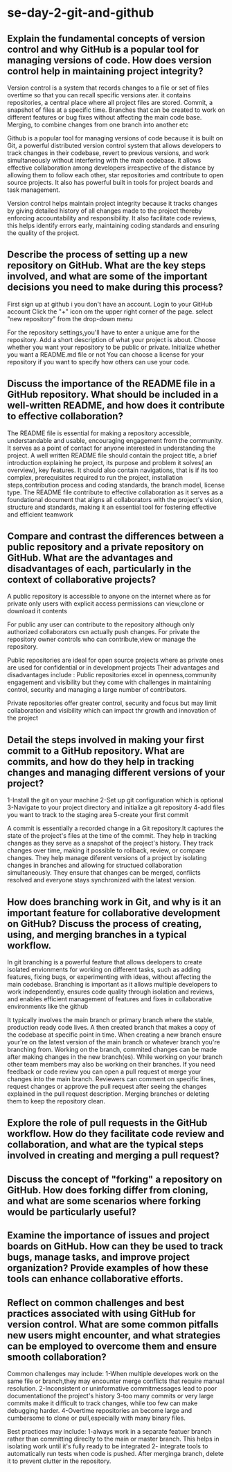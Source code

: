 # se-day-2-git-and-github
## Explain the fundamental concepts of version control and why GitHub is a popular tool for managing versions of code. How does version control help in maintaining project integrity?
Version control is a system that records changes to a file or set of files overtime so that you can recall specific versions 
ater.
it contains repositories, a central place where all project files are stored. Commit, a snapshot of files at a specific time. Branches that can be created to work on different features or bug fixes without affecting the main code base. Merging, to combine changes from one branch into another etc

Github is a popular tool for managing versions of code because it is built on Git, a powerful distributed version control system that allows developers to track changes in their codebase, revert to previous versions, and work simultaneously without interfering with the main codebase.
it allows effective collaboration among developers irrespective of the distance by allowing them to follow each other, star repositories amd contribute to open source projects. It also has powerful built in tools for project boards and task management.

Version control helps maintain project integrity because it tracks changes by giving detailed history of all changes made to the project thereby enforcing accountability and responsibility.
It also facilitate code reviews, this helps identify errors early, maintaining coding standards and ensuring the quality of the project.



## Describe the process of setting up a new repository on GitHub. What are the key steps involved, and what are some of the important decisions you need to make during this process?
First sign up at github i you don't have an account. Login to your GitHub account 
Click the "+" icon om the upper right corner of the page.
select "new repository" from the drop-down menu 

For the repository settings,you'll have to enter a unique ame for the repository.
Add a short description of what your project is about.
Choose whether you want your repository to be public or private.
Initialize whether you want a README.md file or not
You can choose a license for your repository if you want to specify how others can use your code.

## Discuss the importance of the README file in a GitHub repository. What should be included in a well-written README, and how does it contribute to effective collaboration?
The README file is essential for making a repository accessible, understandable and usable, encouraging engagement from the community. It serves as a point of contact for anyone interested in understanding the project.
A well written README file should contain the project title, a brief introduction explaining he project, its purpose and problem it solves( an overview), key features.
It should also contain navigations, that is if its too complex,  prerequisites required to run the project, installation steps,contribution process and coding standards, the branch model, license type.
The README file contribute to effective collaboration as it serves as a foundational document that aligns all collaborators with the project's vision, structure and standards, making it an essential tool for fostering effective and efficient teamwork 

## Compare and contrast the differences between a public repository and a private repository on GitHub. What are the advantages and disadvantages of each, particularly in the context of collaborative projects?
A public repository is accessible to anyone on the internet where as for private only users with explicit access permissions can view,clone or download it contents

For public any user can contribute to the repository although only authorized collaborators csn actually push changes. For private the repository owner controls who can contribute,view or manage the repository.

Public repositories are ideal for open source projects where as private ones are used for confidential or in development projects 
Their advantages and disadvantages include :
Public repositories excel in openness,community engagement and visibility but they come with challenges in maintaining control, security and managing a large number of contributors.

Private repositories offer greater control, security and focus but may limit collaboration and visibility which can impact thr growth and innovation of the project 

## Detail the steps involved in making your first commit to a GitHub repository. What are commits, and how do they help in tracking changes and managing different versions of your project?
1-Install the git on your machine
2-Set up git configuration which is optional
3-Navigate to your project directory and initialize a git repository
4-add files you want to track to the staging area
5-create your first commit

A commit is essentially a recorded change in a Git repository.It captures the state of the project's files at the time of the commit.
They help in tracking changes as they serve as a snapshot of the project's history. They track changes over time, making it possible to rollback, review, or compare changes.
They help manage diferent versions of a project by isolating changes in branches and allowing for structued collaboration simultaneously.
They ensure that changes can be merged, conflicts resolved and everyone stays synchronized with the latest version.

## How does branching work in Git, and why is it an important feature for collaborative development on GitHub? Discuss the process of creating, using, and merging branches in a typical workflow.
In git branching is a powerful feature that allows deelopers to create isolated envionments for working on different tasks, such as adding features, fixing bugs, or experimenting with ideas, without affecting the main codebase.
Branching is important as it allows multiple developers to work independently, ensures code quality through isolation and reviews, and enables efficient management of features and fixes in collaborative environments like the github


It typically involves the main branch or primary branch where the stable, production ready code lives. 
A then created branch that makes a copy of the codebase at specific point in time. When creating a new branch ensure your're on the latest version of the main branch or whatever branch you're branching from.
Working on the branch, commited changes can be made after making changes in the new branch(es).
While working on your branch other team members may also be working on their branches. If you need feedback or code review you can open a pull request ot merge your changes into the main branch. Reviewers can comment on specific lines, request changes or approve the pull request
after seeing the changes explained in the pull request description.
Merging branches or deleting them to keep the repository clean.

## Explore the role of pull requests in the GitHub workflow. How do they facilitate code review and collaboration, and what are the typical steps involved in creating and merging a pull request?

## Discuss the concept of "forking" a repository on GitHub. How does forking differ from cloning, and what are some scenarios where forking would be particularly useful?

## Examine the importance of issues and project boards on GitHub. How can they be used to track bugs, manage tasks, and improve project organization? Provide examples of how these tools can enhance collaborative efforts.

## Reflect on common challenges and best practices associated with using GitHub for version control. What are some common pitfalls new users might encounter, and what strategies can be employed to overcome them and ensure smooth collaboration?
Common challenges may include:
1-When multiple developes work on the same file or branch,they may encounter merge conflicts that require manual resolution.
2-Inconsistent or uninformative commitmessages lead to poor documentationof the project's history
3-too many commits or very large commits make it difficult to track changes, while too few can make debugging harder.
4-Overtime repositories an become large and cumbersome to clone or pull,especially with many binary files.

Best practices may include:
1-always work in a separate featuer branch rather than committing direclty to the main or master branch. This helps in isolating work until it's fully ready to be integrated
2- integrate tools to automatically run tests when code is pushed.
After merginga branch, delete it to prevent clutter in the repository.